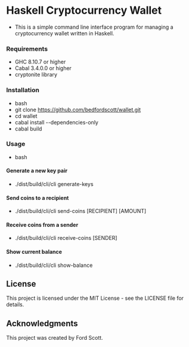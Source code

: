 # Haskell Cryptocurrency Wallet
- This is a simple command line interface program for managing a cryptocurrency wallet written in Haskell.

### Requirements
- GHC 8.10.7 or higher
- Cabal 3.4.0.0 or higher
- cryptonite library
### Installation
- bash
- git clone https://github.com/bedfordscott/wallet.git
- cd wallet
- cabal install --dependencies-only
- cabal build
### Usage
- bash
#### Generate a new key pair
- ./dist/build/cli/cli generate-keys

#### Send coins to a recipient
- ./dist/build/cli/cli send-coins [RECIPIENT] [AMOUNT]

#### Receive coins from a sender
- ./dist/build/cli/cli receive-coins [SENDER]

#### Show current balance
- ./dist/build/cli/cli show-balance
## License
This project is licensed under the MIT License - see the LICENSE file for details.

## Acknowledgments
This project was created by Ford Scott.
